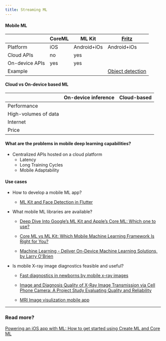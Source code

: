 ```yaml
---
title: Streaming ML
---
```



####  Mobile ML

|   |CoreML   |ML Kit   |[Fritz](https://www.fritz.ai/)   
|---|---|---|---|
|Platform   |iOS   |Android+iOs   |Android+iOs    |   
|Cloud APIs   |no    |yes    |   |  
|On-device APIs   |yes   |yes    |   |   
|Example   |   |   | [Object detection](https://github.com/fritzlabs)|   |   


#### Cloud vs On-device based ML


|   |On-device inference   |Cloud-based   |
|---|---|---|
|Performance   |   |   |
|High-volumes of data   |   |   |   
|Internet   |   |   |   
|Price  |   |   |   |

#### What are the problems in mobile deep learning capabilities?

* Centralized APIs hosted on a cloud platform
  * Latency
  * Long Training Cycles
  * Mobile Adaptability


#### Use cases
* How to develop a mobile ML app?
  * [ML Kit and Face Detection in Flutter](https://medium.com/flutterpub/ml-kit-and-face-detection-in-flutter-c7bca082fdda)

* What mobile ML libraries are available?
  * [Deep Dive Into Google’s ML Kit and Apple’s Core ML: Which one to use?](https://medium.com/flutterpub/ml-kit-and-face-detection-in-flutter-c7bca082fdda)

  * [Core ML vs ML Kit: Which Mobile Machine Learning Framework Is Right for You?](https://heartbeat.fritz.ai/core-ml-vs-ml-kit-which-mobile-machine-learning-framework-is-right-for-you-e25c5d34c765)

  * [Machine Learning - Deliver On-Device Machine Learning Solutions, by Larry O'Brien](https://msdn.microsoft.com/en-us/magazine/mt814802.aspx)

* Is mobile X-ray image diagnostics feasible and useful?
  * [Fast diagnostics in newborns by mobile x-ray images](https://www.abc.net.au/news/2017-02-17/x-ray-images-accurate-when-viewed-on-smartphone-study-finds/8277392)

  * [Image and Diagnosis Quality of X-Ray Image Transmission via Cell Phone Camera: A Project Study Evaluating Quality and Reliability](https://www.ncbi.nlm.nih.gov/pmc/articles/PMC3474770/)

  * [MRI Image visulization mobile app](https://www.mimsoftware.com/mobile_cloud/mobile_mim)




---
### Read more?
[Powering an iOS app with ML: How to get started using Create ML and Core ML](https://www.welcometothejungle.co/articles/ios-machine-learning)



[//]: # ()
